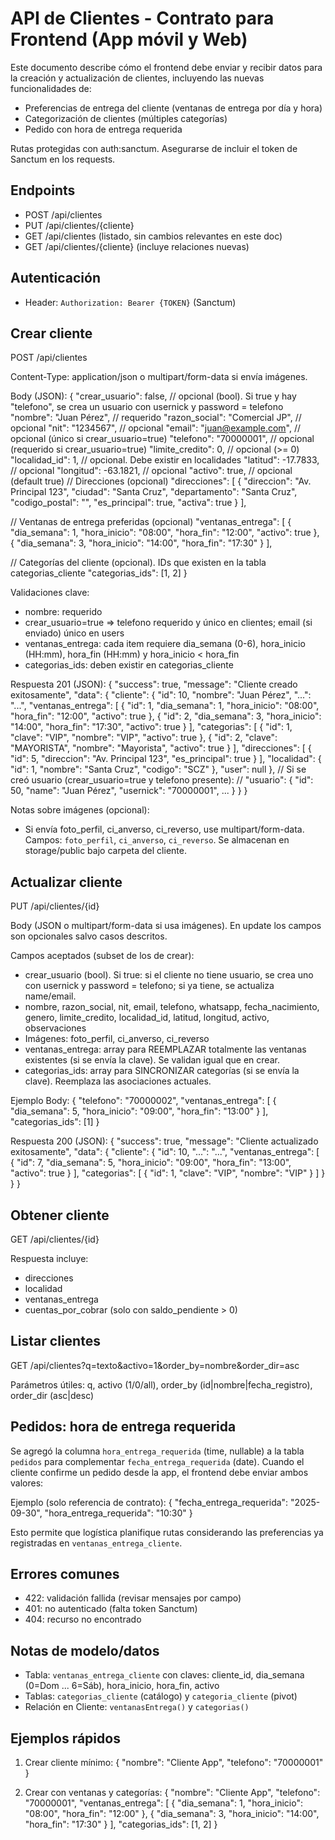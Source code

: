 # API de Clientes - Contrato para Frontend (App móvil y Web)

Este documento describe cómo el frontend debe enviar y recibir datos para la creación y actualización de clientes, incluyendo las nuevas funcionalidades de:
- Preferencias de entrega del cliente (ventanas de entrega por día y hora)
- Categorización de clientes (múltiples categorías)
- Pedido con hora de entrega requerida

Rutas protegidas con auth:sanctum. Asegurarse de incluir el token de Sanctum en los requests.

## Endpoints

- POST /api/clientes
- PUT /api/clientes/{cliente}
- GET /api/clientes (listado, sin cambios relevantes en este doc)
- GET /api/clientes/{cliente} (incluye relaciones nuevas)

## Autenticación

- Header: `Authorization: Bearer {TOKEN}` (Sanctum)

## Crear cliente

POST /api/clientes

Content-Type: application/json o multipart/form-data si envía imágenes.

Body (JSON):
{
  "crear_usuario": false,               // opcional (bool). Si true y hay "telefono", se crea un usuario con usernick y password = telefono
  "nombre": "Juan Pérez",              // requerido
  "razon_social": "Comercial JP",     // opcional
  "nit": "1234567",                   // opcional
  "email": "juan@example.com",        // opcional (único si crear_usuario=true)
  "telefono": "70000001",             // opcional (requerido si crear_usuario=true)
  "limite_credito": 0,                 // opcional (>= 0)
  "localidad_id": 1,                   // opcional. Debe existir en localidades
  "latitud": -17.7833,                 // opcional
  "longitud": -63.1821,                // opcional
  "activo": true,                      // opcional (default true)
  // Direcciones (opcional)
  "direcciones": [
    {
      "direccion": "Av. Principal 123",
      "ciudad": "Santa Cruz",
      "departamento": "Santa Cruz",
      "codigo_postal": "",
      "es_principal": true,
      "activa": true
    }
  ],

  // Ventanas de entrega preferidas (opcional)
  "ventanas_entrega": [
    { "dia_semana": 1, "hora_inicio": "08:00", "hora_fin": "12:00", "activo": true },
    { "dia_semana": 3, "hora_inicio": "14:00", "hora_fin": "17:30" }
  ],

  // Categorías del cliente (opcional). IDs que existen en la tabla categorias_cliente
  "categorias_ids": [1, 2]
}

Validaciones clave:
- nombre: requerido
- crear_usuario=true => telefono requerido y único en clientes; email (si enviado) único en users
- ventanas_entrega: cada item requiere dia_semana (0-6), hora_inicio (HH:mm), hora_fin (HH:mm) y hora_inicio < hora_fin
- categorias_ids: deben existir en categorias_cliente

Respuesta 201 (JSON):
{
  "success": true,
  "message": "Cliente creado exitosamente",
  "data": {
    "cliente": {
      "id": 10,
      "nombre": "Juan Pérez",
      "...": "...",
      "ventanas_entrega": [
        { "id": 1, "dia_semana": 1, "hora_inicio": "08:00", "hora_fin": "12:00", "activo": true },
        { "id": 2, "dia_semana": 3, "hora_inicio": "14:00", "hora_fin": "17:30", "activo": true }
      ],
      "categorias": [
        { "id": 1, "clave": "VIP", "nombre": "VIP", "activo": true },
        { "id": 2, "clave": "MAYORISTA", "nombre": "Mayorista", "activo": true }
      ],
      "direcciones": [ { "id": 5, "direccion": "Av. Principal 123", "es_principal": true } ],
      "localidad": { "id": 1, "nombre": "Santa Cruz", "codigo": "SCZ" },
      "user": null
    },
    // Si se creó usuario (crear_usuario=true y telefono presente):
    // "usuario": { "id": 50, "name": "Juan Pérez", "usernick": "70000001", ... }
  }
}

Notas sobre imágenes (opcional):
- Si envía foto_perfil, ci_anverso, ci_reverso, use multipart/form-data. Campos: `foto_perfil`, `ci_anverso`, `ci_reverso`. Se almacenan en storage/public bajo carpeta del cliente.

## Actualizar cliente

PUT /api/clientes/{id}

Body (JSON o multipart/form-data si usa imágenes). En update los campos son opcionales salvo casos descritos.

Campos aceptados (subset de los de crear):
- crear_usuario (bool). Si true: si el cliente no tiene usuario, se crea uno con usernick y password = telefono; si ya tiene, se actualiza name/email.
- nombre, razon_social, nit, email, telefono, whatsapp, fecha_nacimiento, genero, limite_credito, localidad_id, latitud, longitud, activo, observaciones
- Imágenes: foto_perfil, ci_anverso, ci_reverso
- ventanas_entrega: array para REEMPLAZAR totalmente las ventanas existentes (si se envía la clave). Se validan igual que en crear.
- categorias_ids: array para SINCRONIZAR categorías (si se envía la clave). Reemplaza las asociaciones actuales.

Ejemplo Body:
{
  "telefono": "70000002",
  "ventanas_entrega": [ { "dia_semana": 5, "hora_inicio": "09:00", "hora_fin": "13:00" } ],
  "categorias_ids": [1]
}

Respuesta 200 (JSON):
{
  "success": true,
  "message": "Cliente actualizado exitosamente",
  "data": {
    "cliente": {
      "id": 10,
      "...": "...",
      "ventanas_entrega": [ { "id": 7, "dia_semana": 5, "hora_inicio": "09:00", "hora_fin": "13:00", "activo": true } ],
      "categorias": [ { "id": 1, "clave": "VIP", "nombre": "VIP" } ]
    }
  }
}

## Obtener cliente

GET /api/clientes/{id}

Respuesta incluye:
- direcciones
- localidad
- ventanas_entrega
- cuentas_por_cobrar (solo con saldo_pendiente > 0)

## Listar clientes

GET /api/clientes?q=texto&activo=1&order_by=nombre&order_dir=asc

Parámetros útiles: q, activo (1/0/all), order_by (id|nombre|fecha_registro), order_dir (asc|desc)

## Pedidos: hora de entrega requerida

Se agregó la columna `hora_entrega_requerida` (time, nullable) a la tabla `pedidos` para complementar `fecha_entrega_requerida` (date). Cuando el cliente confirme un pedido desde la app, el frontend debe enviar ambos valores:

Ejemplo (solo referencia de contrato):
{
  "fecha_entrega_requerida": "2025-09-30",
  "hora_entrega_requerida": "10:30"
}

Esto permite que logística planifique rutas considerando las preferencias ya registradas en `ventanas_entrega_cliente`.

## Errores comunes

- 422: validación fallida (revisar mensajes por campo)
- 401: no autenticado (falta token Sanctum)
- 404: recurso no encontrado

## Notas de modelo/datos

- Tabla: `ventanas_entrega_cliente` con claves: cliente_id, dia_semana (0=Dom ... 6=Sáb), hora_inicio, hora_fin, activo
- Tablas: `categorias_cliente` (catálogo) y `categoria_cliente` (pivot)
- Relación en Cliente: `ventanasEntrega()` y `categorias()`

## Ejemplos rápidos

1) Crear cliente mínimo:
{
  "nombre": "Cliente App",
  "telefono": "70000001"
}

2) Crear con ventanas y categorías:
{
  "nombre": "Cliente App",
  "telefono": "70000001",
  "ventanas_entrega": [
    { "dia_semana": 1, "hora_inicio": "08:00", "hora_fin": "12:00" },
    { "dia_semana": 3, "hora_inicio": "14:00", "hora_fin": "17:30" }
  ],
  "categorias_ids": [1, 2]
}
